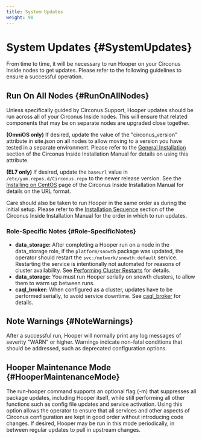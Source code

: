 ```yaml
---
title: System Updates
weight: 90
---
```


# System Updates {#SystemUpdates}

From time to time, it will be necessary to run Hooper on your Circonus Inside nodes to get updates.  Please refer to the following guidelines to ensure a successful operation.


## Run On All Nodes {#RunOnAllNodes}
Unless specifically guided by Circonus Support, Hooper updates should be run across all of your Circonus Inside nodes.  This will ensure that related components that may be on separate nodes are upgraded close together.

**(OmniOS only)** If desired, update the value of the "circonus_version" attribute in site.json on all nodes to allow moving to a version you have tested in a separate environment. Please refer to the [General Installation](https://login.circonus.com/resources/docs/inside/InstallGeneral.html) section of the Circonus Inside Installation Manual for details on using this attribute.

**(EL7 only)** If desired, update the `baseurl` value in
`/etc/yum.repos.d/Circonus.repo` to the newer release version. See the
[Installing on
CentOS](https://login.circonus.com/resources/docs/inside/InstallCentos.html#el7-repo)
page of the Circonus Inside Installation Manual for details on the URL format.

Care should also be taken to run Hooper in the same order as during the initial setup.  Please refer to the [Installation Sequence](https://login.circonus.com/resources/docs/inside/InstallGeneral.html#InstallationSequence) section of the Circonus Inside Installation Manual for the order in which to run updates.


### Role-Specific Notes {#Role-SpecificNotes}
 * **data_storage:** After completing a Hooper run on a node in the data_storage role, if the `platform/snowth` package was updated, the operator should restart the `svc:/network/snowth:default` service. Restarting the service is intentionally not automated for reasons of cluster availability. See [Performing Cluster Restarts](/Roles/data_storage#PerformingClusterRestarts) for details.
 * **data_storage:** You must run Hooper serially on snowth clusters, to allow them to warm up between runs.
 * **caql_broker:** When configured as a cluster, updates have to be performed serially, to avoid service downtime. See [caql_broker](Roles/caql_broker#Updates) for details.

## Note Warnings {#NoteWarnings}
After a successful run, Hooper will normally print any log messages of severity "WARN" or higher.  Warnings indicate non-fatal conditions that should be addressed, such as deprecated configuration options.


## Hooper Maintenance Mode {#HooperMaintenanceMode}
The run-hooper command supports an optional flag (-m) that suppresses all package updates, including Hooper itself, while still performing all other functions such as config file updates and service activation.  Using this option allows the operator to ensure that all services and other aspects of Circonus configuration are kept in good order without introducing code changes.  If desired, Hooper may be run in this mode periodically, in between regular updates to pull in upstream changes.
